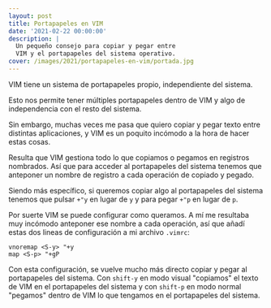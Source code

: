```yaml
---
layout: post
title: Portapapeles en VIM
date: '2021-02-22 00:00:00'
description: |
  Un pequeño consejo para copiar y pegar entre
  VIM y el portapapeles del sistema operativo.
cover: /images/2021/portapapeles-en-vim/portada.jpg
---
```


VIM tiene un sistema de portapapeles propio, independiente del sistema.

Esto nos permite tener múltiples portapapeles dentro de VIM y algo de
independencia con el resto del sistema.

Sin embargo, muchas veces me pasa que quiero copiar y pegar texto
entre distintas aplicaciones, y VIM es un poquito incómodo a la hora de hacer
estas cosas.

Resulta que VIM gestiona todo lo que copiamos o pegamos en registros nombrados. Así
que para acceder al portapapeles del sistema tenemos que anteponer un nombre
de registro a cada operación de copiado y pegado.

Siendo más específico, si queremos copiar algo al portapapeles del sistema tenemos que pulsar
`+"y` en lugar de `y` y para pegar `+"p` en lugar de `p`.

Por suerte VIM se puede configurar como queramos. A mí me resultaba muy incómodo
anteponer ese nombre a cada operación, así que añadí estas dos lineas de
configuración a mi archivo `.vimrc`:

```
vnoremap <S-y> "+y
map <S-p> "+gP
```

Con esta configuración, se vuelve mucho más directo copiar y pegar al portapapeles del
sistema. Con `shift-y` en modo visual "copiamos" el texto de VIM en
el portapapeles del sistema y con `shift-p` en modo normal "pegamos" dentro de
VIM lo que tengamos en el portapapeles del sistema.
